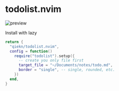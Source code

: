 # todolist.nvim

![preview](https://github.com/user-attachments/assets/6cbbb908-7f13-4447-b108-e114e9b0988b)

Install with lazy

```lua
return {
  "qiekn/todolist.nvim",
  config = function()
    require("todolist").setup({
      -- create you only file first
      target_file = "~/Documents/notes/todo.md",
      border = "single", -- single, rounded, etc.
    })
  end,
}
```
